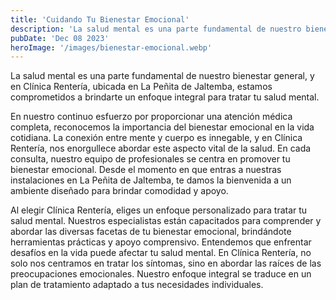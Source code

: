 ```yaml
---
title: 'Cuidando Tu Bienestar Emocional'
description: 'La salud mental es una parte fundamental de nuestro bienestar general, y en Clínica Rentería, ubicada en La Peñita de Jaltemba, estamos comprometidos a brindarte un enfoque'
pubDate: 'Dec 08 2023'
heroImage: '/images/bienestar-emocional.webp'
---
```


La salud mental es una parte fundamental de nuestro bienestar general, y en Clínica Rentería, ubicada en La Peñita de Jaltemba, estamos comprometidos a brindarte un enfoque integral para tratar tu salud mental.

En nuestro continuo esfuerzo por proporcionar una atención médica completa, reconocemos la importancia del bienestar emocional en la vida cotidiana. La conexión entre mente y cuerpo es innegable, y en Clínica Rentería, nos enorgullece abordar este aspecto vital de la salud.
En cada consulta, nuestro equipo de profesionales se centra en promover tu bienestar emocional. Desde el momento en que entras a nuestras instalaciones en La Peñita de Jaltemba, te damos la bienvenida a un ambiente diseñado para brindar comodidad y apoyo.

Al elegir Clínica Rentería, eliges un enfoque personalizado para tratar tu salud mental. Nuestros especialistas están capacitados para comprender y abordar las diversas facetas de tu bienestar emocional, brindándote herramientas prácticas y apoyo comprensivo.
Entendemos que enfrentar desafíos en la vida puede afectar tu salud mental. En Clínica Rentería, no solo nos centramos en tratar los síntomas, sino en abordar las raíces de las preocupaciones emocionales. Nuestro enfoque integral se traduce en un plan de tratamiento adaptado a tus necesidades individuales.
